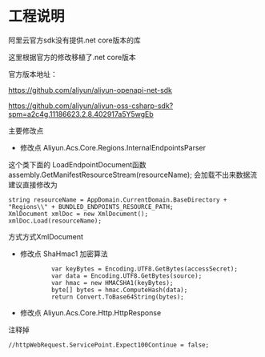 # 工程说明
阿里云官方sdk没有提供.net core版本的库

这里根据官方的修改移植了.net core版本

官方版本地址：

https://github.com/aliyun/aliyun-openapi-net-sdk

https://github.com/aliyun/aliyun-oss-csharp-sdk?spm=a2c4g.11186623.2.8.402917a5Y5wgEb



主要修改点

- 修改点
  Aliyun.Acs.Core.Regions.InternalEndpointsParser

这个类下面的 LoadEndpointDocument函数
assembly.GetManifestResourceStream(resourceName);
会加载不出来数据流
建议直接修改为

```
string resourceName = AppDomain.CurrentDomain.BaseDirectory + "Regions\\" + BUNDLED_ENDPOINTS_RESOURCE_PATH;
XmlDocument xmlDoc = new XmlDocument();
xmlDoc.Load(resourceName);
```

方式方式XmlDocument

- 修改点 ShaHmac1 加密算法

```
            var keyBytes = Encoding.UTF8.GetBytes(accessSecret);
            var data = Encoding.UTF8.GetBytes(source);
            var hmac = new HMACSHA1(keyBytes);
            byte[] bytes = hmac.ComputeHash(data);
            return Convert.ToBase64String(bytes);
```

- 修改点
  Aliyun.Acs.Core.Http.HttpResponse

注释掉

```
//httpWebRequest.ServicePoint.Expect100Continue = false;
```